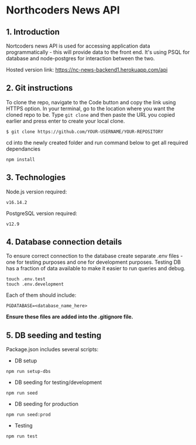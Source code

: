 # Northcoders News API

## 1. Introduction

Nortcoders news API is used for accessing application data programmatically - this will provide data to the front end.
It's using PSQL for database and node-postgres for interaction between the two.

Hosted version link:
https://nc-news-backend1.herokuapp.com/api

## 2. Git instructions

To clone the repo, navigate to the Code button and copy the link using HTTPS option. In your terminal, go to the location where you want the cloned repo to be. Type `git clone` and then paste the URL you copied earlier and press enter to create your local clone.

`$ git clone https://github.com/YOUR-USERNAME/YOUR-REPOSITORY`

cd into the newly created folder and run command below to get all required dependancies

```
npm install
```

## 3. Technologies

Node.js version required:

```
v16.14.2
```

PostgreSQL version required:

```
v12.9
```

## 4. Database connection details

To ensure correct connection to the database create separate .env files - one for testing purposes and one for development purposes. Testing DB has a fraction of data available to make it easier to run queries and debug.

```
touch .env.test
touch .env.development
```

Each of them should include:

```
PGDATABASE=<database_name_here>
```

**Ensure these files are added into the .gitignore file.**

## 5. DB seeding and testing

Package.json includes several scripts:

-   DB setup

```
npm run setup-dbs
```

-   DB seeding for testing/development

```
npm run seed
```

-   DB seeding for production

```
npm run seed:prod
```

-   Testing

```
npm run test
```
